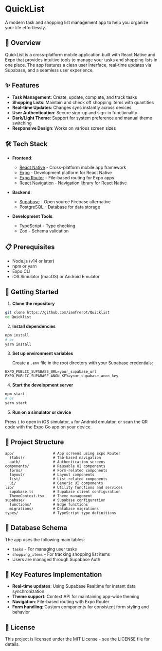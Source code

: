 # QuickList

A modern task and shopping list management app to help you organize your life
effortlessly.

## 📱 Overview

QuickList is a cross-platform mobile application built with React Native and
Expo that provides intuitive tools to manage your tasks and shopping lists in
one place. The app features a clean user interface, real-time updates via
Supabase, and a seamless user experience.

## ✨ Features

- **Task Management**: Create, update, complete, and track tasks
- **Shopping Lists**: Maintain and check off shopping items with quantities
- **Real-time Updates**: Changes sync instantly across devices
- **User Authentication**: Secure sign-up and sign-in functionality
- **Dark/Light Theme**: Support for system preference and manual theme switching
- **Responsive Design**: Works on various screen sizes

## 🛠️ Tech Stack

- **Frontend**:

  - [React Native](https://reactnative.dev/) - Cross-platform mobile app
    framework
  - [Expo](https://expo.dev/) - Development platform for React Native
  - [Expo Router](https://docs.expo.dev/router/introduction/) - File-based
    routing for Expo apps
  - [React Navigation](https://reactnavigation.org/) - Navigation library for
    React Native

- **Backend**:

  - [Supabase](https://supabase.io/) - Open source Firebase alternative
  - PostgreSQL - Database for data storage

- **Development Tools**:
  - TypeScript - Type checking
  - Zod - Schema validation

## 📋 Prerequisites

- Node.js (v14 or later)
- npm or yarn
- Expo CLI
- iOS Simulator (macOS) or Android Emulator

## 🚀 Getting Started

1. **Clone the repository**

```bash
git clone https://github.com/iamfrerot/Quicklist
cd Quicklist
```

2. **Install dependencies**

```bash
npm install
# or
yarn install
```

3. **Set up environment variables**

   Create a `.env` file in the root directory with your Supabase credentials:

```
EXPO_PUBLIC_SUPABASE_URL=your_supabase_url
EXPO_PUBLIC_SUPABASE_ANON_KEY=your_supabase_anon_key
```

4. **Start the development server**

```bash
npm start
# or
yarn start
```

5. **Run on a simulator or device**

Press `i` to open in iOS simulator, `a` for Android emulator, or scan the QR
code with the Expo Go app on your device.

## 📁 Project Structure

```
app/                  # App screens using Expo Router
  (tabs)/             # Tab-based navigation
  auth/               # Authentication screens
components/           # Reusable UI components
  forms/              # Form-related components
  layout/             # Layout components
  list/               # List-related components
  ui/                 # Generic UI components
lib/                  # Utility functions and services
  supabase.ts         # Supabase client configuration
  ThemeContext.tsx    # Theme management
supabase/             # Supabase configuration
  functions/          # Edge functions
  migrations/         # Database migrations
types/                # TypeScript type definitions
```

## 📝 Database Schema

The app uses the following main tables:

- `tasks` - For managing user tasks
- `shopping_items` - For tracking shopping list items
- Users are managed through Supabase Auth

## 🧩 Key Features Implementation

- **Real-time updates**: Using Supabase Realtime for instant data
  synchronization
- **Theme support**: Context API for maintaining app-wide theming
- **Navigation**: File-based routing with Expo Router
- **Form handling**: Custom components for consistent form styling and behavior

## 📄 License

This project is licensed under the MIT License - see the LICENSE file for
details.
